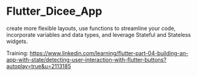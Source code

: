 # Flutter_Dicee_App
create more flexible layouts, use functions to streamline your code, incorporate variables and data types, and leverage Stateful and Stateless widgets.

Training:
https://www.linkedin.com/learning/flutter-part-04-building-an-app-with-state/detecting-user-interaction-with-flutter-buttons?autoplay=true&u=2113185
